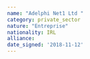 ```yaml
---
name: "Adelphi Net1 Ltd "
category: private_sector
nature: "Entreprise"
nationality: IRL
alliance: 
date_signed: '2018-11-12'
---
```

    